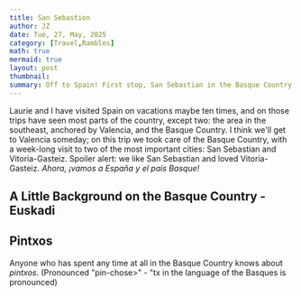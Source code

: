 ```yaml
---
title: San Sebastion
author: JZ
date: Tue, 27, May, 2025
category: [Travel,Rambles]
math: true
mermaid: true
layout: post
thumbnail: 
summary: Off to Spain! First stop, San Sebastian in the Basque Country.
---  
```

Laurie and I have visited Spain on vacations maybe ten times, and on those trips have seen most parts of the country, except two: the area in the southeast, anchored by Valencia, and the Basque Country. I think we'll get to Valencia someday; on this trip we took care of the Basque Country, with a week-long visit to two of the most important cities: San Sebastian and Vitoria-Gasteiz. Spoiler alert: we like San Sebastian and loved Vitoria-Gasteiz. <em>Ahora, ¡vamos a España y el pais Basque!</em>

<H2>A Little Background on the Basque Country - Euskadi</h2>

<h2>Pintxos</h2>
Anyone who has spent any time at all in the Basque Country knows about <em>pintxos</em>. (Pronounced "pin-chose>" - "tx in the language of the Basques is pronounced)